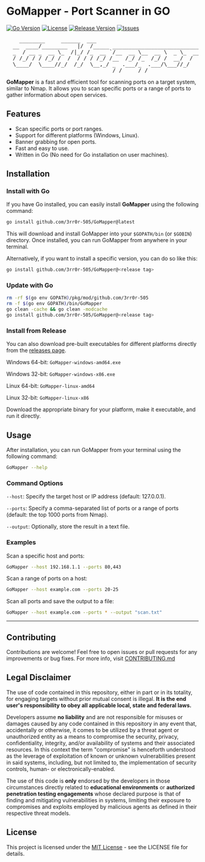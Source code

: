 # GoMapper - Port Scanner in GO 

[![Go Version](https://img.shields.io/badge/Go-%3E%3D%201.24-blue?logo=go&logoColor=white)](https://golang.org/)
[![License](https://img.shields.io/github/license/3rr0r-505/GoMapper)](https://github.com/3rr0r-505/GoMapper/blob/main/LICENSE)
[![Release Version](https://img.shields.io/github/v/release/3rr0r-505/GoMapper?label=latest)](https://github.com/3rr0r-505/GoMapper/releases)
[![Issues](https://img.shields.io/github/issues/3rr0r-505/GoMapper)](https://github.com/3rr0r-505/GoMapper/issues)

<pre>
    ________     ______  ___                                   
  __  ____/________   |/  /_____ _____________________________
  _  / __ _  __ \_  /|_/ /_  __ `/__  __ \__  __ \  _ \_  ___/
  / /_/ / / /_/ /  /  / / / /_/ /__  /_/ /_  /_/ /  __/  /    
  \____/  \____//_/  /_/  \__,_/ _  .___/_  .___/\___//_/     
                                 /_/     /_/             _ 
</pre>

**GoMapper** is a fast and efficient tool for scanning ports on a target system, similar to Nmap. It allows you to scan specific ports or a range of ports to gather information about open services.

## Features

- Scan specific ports or port ranges.
- Support for different platforms (Windows, Linux).
- Banner grabbing for open ports.
- Fast and easy to use.
- Written in Go (No need for Go installation on user machines).

## Installation

### Install with Go

If you have Go installed, you can easily install **GoMapper** using the following command:

```bash
go install github.com/3rr0r-505/GoMapper@latest
```

This will download and install GoMapper into your `$GOPATH/bin` (or `$GOBIN`) directory. Once installed, you can run GoMapper from anywhere in your terminal.

Alternatively, if you want to install a specific version, you can do so like this:

```bash
go install github.com/3rr0r-505/GoMapper@<release tag>
```

### Update with Go
```bash
rm -rf $(go env GOPATH)/pkg/mod/github.com/3rr0r-505
rm -f $(go env GOPATH)/bin/GoMapper
go clean -cache && go clean -modcache
go install github.com/3rr0r-505/GoMapper@<release tag>
```

### Install from Release

You can also download pre-built executables for different platforms directly from the [releases page](https://github.com/3rr0r-505/GoMapper/releases).

Windows 64-bit: `GoMapper-windows-amd64.exe`

Windows 32-bit: `GoMapper-windows-x86.exe`

Linux 64-bit: `GoMapper-linux-amd64`

Linux 32-bit: `GoMapper-linux-x86`

Download the appropriate binary for your platform, make it executable, and run it directly.

## Usage
After installation, you can run GoMapper from your terminal using the following command:
```bash
GoMapper --help
```

### Command Options

`--host`: Specify the target host or IP address (default: 127.0.0.1).

`--ports`: Specify a comma-separated list of ports or a range of ports (default: the top 1000 ports from Nmap).

`--output`: Optionally, store the result in a text file.

### Examples
Scan a specific host and ports:
```bash
GoMapper --host 192.168.1.1 --ports 80,443
```

Scan a range of ports on a host:
```bash
GoMapper --host example.com --ports 20-25
```

Scan all ports and save the output to a file:
```bash
GoMapper --host example.com --ports * --output "scan.txt"
```

---

## Contributing
Contributions are welcome! Feel free to open issues or pull requests for any improvements or bug fixes. For more info, visit [CONTRIBUTING.md](https://github.com/3rr0r-505/GoMapper/blob/main/CONTRIBUTING.md)

## Legal Disclaimer
The use of code contained in this repository, either in part or in its totality,
for engaging targets without prior mutual consent is illegal. **It is
the end user's responsibility to obey all applicable local, state and
federal laws.**

Developers assume **no liability** and are not
responsible for misuses or damages caused by any code contained
in this repository in any event that, accidentally or otherwise, it comes to
be utilized by a threat agent or unauthorized entity as a means to compromise
the security, privacy, confidentiality, integrity, and/or availability of
systems and their associated resources. In this context the term "compromise" is
henceforth understood as the leverage of exploitation of known or unknown vulnerabilities
present in said systems, including, but not limited to, the implementation of
security controls, human- or electronically-enabled.

The use of this code is **only** endorsed by the developers in those
circumstances directly related to **educational environments** or
**authorized penetration testing engagements** whose declared purpose is that
of finding and mitigating vulnerabilities in systems, limiting their exposure
to compromises and exploits employed by malicious agents as defined in their
respective threat models.

## License
This project is licensed under the [MIT License](https://github.com/3rr0r-505/GoMapper/blob/main/LICENSE) - see the LICENSE file for details.

